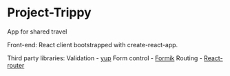 # Project-Trippy
App for shared travel

Front-end:
React client bootstrapped with create-react-app.
  
Third party libraries:
Validation - [yup](https://github.com/jquense/yup)
Form control - [Formik](https://github.com/jaredpalmer/formik)
Routing - [React-router](https://github.com/ReactTraining/react-router)



